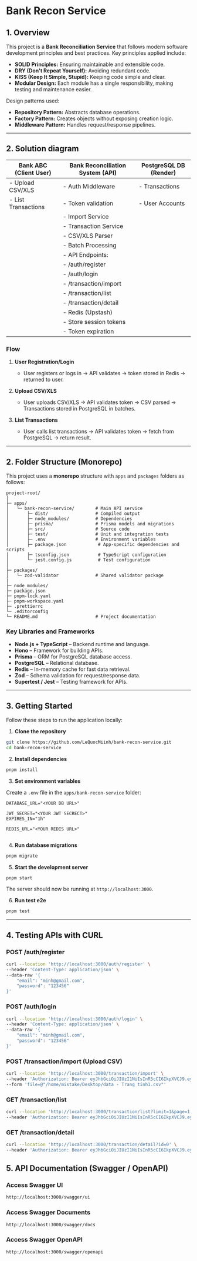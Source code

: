 # Bank Recon Service

## 1. Overview

This project is a **Bank Reconciliation Service** that follows modern software development principles and best practices. Key principles applied include:

* **SOLID Principles:** Ensuring maintainable and extensible code.
* **DRY (Don't Repeat Yourself):** Avoiding redundant code.
* **KISS (Keep It Simple, Stupid):** Keeping code simple and clear.
* **Modular Design:** Each module has a single responsibility, making testing and maintenance easier.

Design patterns used:

* **Repository Pattern:** Abstracts database operations.
* **Factory Pattern:** Creates objects without exposing creation logic.
* **Middleware Pattern:** Handles request/response pipelines.

---
## 2. Solution diagram 

| Bank ABC (Client User) | Bank Reconciliation System (API) | PostgreSQL DB (Render) |
|------------------------|---------------------------------|------------------------|
| - Upload CSV/XLS       | - Auth Middleware               | - Transactions         |
| - List Transactions    | - Token validation              | - User Accounts        |
|                        | - Import Service                |                        |
|                        | - Transaction Service           |                        |
|                        | - CSV/XLS Parser                |                        |
|                        | - Batch Processing              |                        |
|                        | - API Endpoints:                |                        |
|                        |    - /auth/register             |                        |
|                        |    - /auth/login                |                        |
|                        |    - /transaction/import        |                        |
|                        |    - /transaction/list          |                        |
|                        |    - /transaction/detail        |                        |
|                        | - Redis (Upstash)               |                        |
|                        |    - Store session tokens       |                        |
|                        |    - Token expiration           |                        |

### Flow

1. **User Registration/Login**  
   - User registers or logs in → API validates → token stored in Redis → returned to user.

2. **Upload CSV/XLS**  
   - User uploads CSV/XLS → API validates token → CSV parsed → Transactions stored in PostgreSQL in batches.

3. **List Transactions**  
   - User calls list transactions → API validates token → fetch from PostgreSQL → return result.

---

## 2. Folder Structure (Monorepo)

This project uses a **monorepo** structure with `apps` and `packages` folders as follows:

```
project-root/
│
├─ apps/
│   └─ bank-recon-service/        # Main API service
│       ├─ dist/                  # Compiled output
│       ├─ node_modules/          # Dependencies
│       ├─ prisma/                # Prisma models and migrations
│       ├─ src/                   # Source code
│       ├─ test/                  # Unit and integration tests
│       ├─ .env                   # Environment variables
│       ├─ package.json            # App-specific dependencies and scripts
│       ├─ tsconfig.json           # TypeScript configuration
│       └─ jest.config.js          # Test configuration
│
├─ packages/
│   └─ zod-validator              # Shared validator package
|
├─ node_modules/
├─ package.json
├─ pnpm-lock.yaml
├─ pnpm-workspace.yaml
├─ .prettierrc
└─ .editorconfig
└─ README.md                      # Project documentation
```

### Key Libraries and Frameworks

* **Node.js + TypeScript** – Backend runtime and language.
* **Hono** – Framework for building APIs.
* **Prisma** – ORM for PostgreSQL database access.
* **PostgreSQL** – Relational database.
* **Redis** – In-memory cache for fast data retrieval.
* **Zod** – Schema validation for request/response data.
* **Supertest / Jest** – Testing framework for APIs.

---

## 3. Getting Started

Follow these steps to run the application locally:

1. **Clone the repository**

```bash
git clone https://github.com/LeQuocMiinh/bank-recon-service.git
cd bank-recon-service
```

2. **Install dependencies**

```bash
pnpm install
```

3. **Set environment variables**

Create a `.env` file in the `apps/bank-recon-service` folder:

```env
DATABASE_URL="<YOUR DB URL>"

JWT_SECRET="<YOUR JWT SECRECT>"
EXPIRES_IN="1h"

REDIS_URL="<YOUR REDIS URL>"
 
```

4. **Run database migrations**

```bash
pnpm migrate
```

5. **Start the development server**

```bash
pnpm start
```
The server should now be running at `http://localhost:3000`.

6. **Run test e2e**

```bash
pnpm test
```

---

## 4. Testing APIs with CURL

### POST /auth/register

```bash
curl --location 'http://localhost:3000/auth/register' \
--header 'Content-Type: application/json' \
--data-raw '{
    "email": "minh@gmail.com",
    "password": "123456"
}'
```

### POST /auth/login

```bash
curl --location 'http://localhost:3000/auth/login' \
--header 'Content-Type: application/json' \
--data-raw '{
    "email": "minh@gmail.com",
    "password": "123456"
}'
```

### POST /transaction/import (Upload CSV)

```bash
curl --location 'http://localhost:3000/transaction/import' \
--header 'Authorization: Bearer eyJhbGciOiJIUzI1NiIsInR5cCI6IkpXVCJ9.eyJ1c2VySWQiOjEsImVtYWlsIjoibWluaEBnbWFpbC5jb20iLCJpYXQiOjE3NTc1MTQwOTUsImV4cCI6MTc1NzUxNzY5NX0.-O7kVq-gR6oZ2uS0118Ia200BjVzsUII_Ou_tD1-xzo' \
--form 'file=@"/home/mistake/Desktop/data - Trang tính1.csv"'
```

### GET /transaction/list

```bash
curl --location 'http://localhost:3000/transaction/list?limit=1&page=1' \
--header 'Authorization: Bearer eyJhbGciOiJIUzI1NiIsInR5cCI6IkpXVCJ9.eyJ1c2VySWQiOjEsImVtYWlsIjoibWluaEBnbWFpbC5jb20iLCJpYXQiOjE3NTc1MDg0MjAsImV4cCI6MTc1NzUxMjAyMH0.629hlX3MVQcetqjZ-DJqkqiXb9k0IBLoox_pc2kbSo0'
```

### GET /transaction/detail

```bash
curl --location 'http://localhost:3000/transaction/detail?id=0' \
--header 'Authorization: Bearer eyJhbGciOiJIUzI1NiIsInR5cCI6IkpXVCJ9.eyJ1c2VySWQiOjg1LCJlbWFpbCI6Im1pbmhAZ21haWwuY29tIiwiaWF0IjoxNzU3NTkzMDg4LCJleHAiOjE3NTc1OTY2ODh9.KVUuK0Up8zjmWsDouHCKR-vvc_jNCXN1LgQ-e0lh-0s'
```

## 5. API Documentation (Swagger / OpenAPI)
### Access Swagger UI 
```bash
http://localhost:3000/swagger/ui
```
### Access Swagger Documents
```bash
http://localhost:3000/swagger/docs
```
### Access Swagger OpenAPI 
```bash
http://localhost:3000/swagger/openapi
```